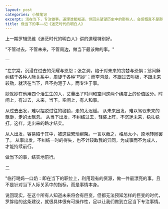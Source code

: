 ```yaml
---
layout: post
categories: 小狼笔记
excerpt: 活在当下，专注做事。道理谁都知道，但回头望望历史中的那些人，会感慨真不是那么简单。
title: 做当下的事——记《迷茫时代的明白人》
---
```


上一期罗辑思维《迷茫时代的明白人》讲的道理特别好。

"不管过去，不管未来，不管周边，做当下最该做的事。"

一

"左宗棠，沉浸在过去的荣耀与恩怨；张之洞，陷于对未来的贪婪与恐惧；翁同龢纠结于各种人际关系中，周旋于各种'巧妙'；而李鸿章，不跟过去叫板，不跟未来较劲，就活在当下，且不拘泥于人，而专注于事。

妙就妙在他用四个活生生的人，丈量出了时间和空间这两个纬度上的价值区分。时间上，有过去，未来，当下。空间上，有人和事。

从过去出发，难以摆脱过往的枷锁，走的太迟缓。
从未来出发，难以驾驭未来的飘渺，走的太飘忽。
从当下出发，不纠结过去，轻装上阵，不沉迷未来，稳扎稳打。这样，走出来的路才结实。

从人出发，容易陷于其中，被这些繁琐绑架。一言以蔽之，格局太小，原地转圈罢了。
从事出发，不纠结一时的得失，也不计较敌我的异同，为成事而不为成人，才能持续前行。

做当下的事，结实地前行。

二

"临行喝妈一口奶：即在当下的职位上，利用现有的资源，做一件最漂亮的事。且不是针对当下人际关系中的指标，而是事情本身。

说回现实，在这个所有人知道未来将会有巨变，但都无法预知怎样的巨变的时代，罗胖给的这条建议，就很具体很有可操作性，足以让我们做到立足当下专注事情。